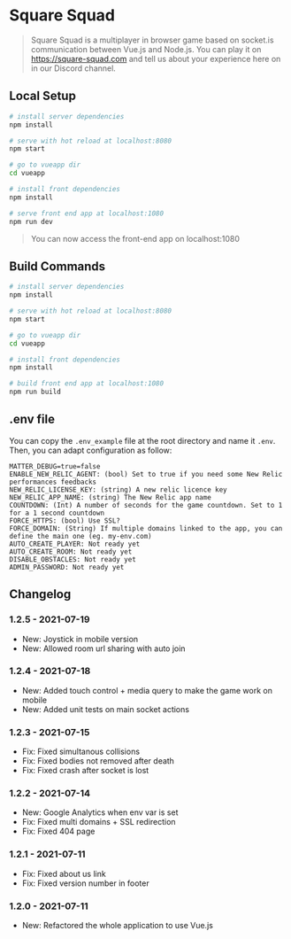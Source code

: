# Square Squad

> Square Squad is a multiplayer in browser game based on socket.is communication between Vue.js and Node.js. You can play it on https://square-squad.com and tell us about your experience here on in our Discord channel.

## Local Setup

```bash
# install server dependencies
npm install

# serve with hot reload at localhost:8080
npm start

# go to vueapp dir
cd vueapp

# install front dependencies
npm install

# serve front end app at localhost:1080
npm run dev

```

> You can now access the front-end app on localhost:1080

## Build Commands

```bash
# install server dependencies
npm install

# serve with hot reload at localhost:8080
npm start

# go to vueapp dir
cd vueapp

# install front dependencies
npm install

# build front end app at localhost:1080
npm run build

```

## .env file

You can copy the `.env_example` file at the root directory and name it `.env`. Then, you can adapt configuration as follow:

```
MATTER_DEBUG=true=false
ENABLE_NEW_RELIC_AGENT: (bool) Set to true if you need some New Relic performances feedbacks
NEW_RELIC_LICENSE_KEY: (string) A new relic licence key
NEW_RELIC_APP_NAME: (string) The New Relic app name
COUNTDOWN: (Int) A number of seconds for the game countdown. Set to 1 for a 1 second countdown
FORCE_HTTPS: (bool) Use SSL?
FORCE_DOMAIN: (String) If multiple domains linked to the app, you can define the main one (eg. my-env.com)
AUTO_CREATE_PLAYER: Not ready yet
AUTO_CREATE_ROOM: Not ready yet
DISABLE_OBSTACLES: Not ready yet
ADMIN_PASSWORD: Not ready yet
```

## Changelog

### 1.2.5 - 2021-07-19

- New: Joystick in mobile version
- New: Allowed room url sharing with auto join

### 1.2.4 - 2021-07-18

- New: Added touch control + media query to make the game work on mobile
- New: Added unit tests on main socket actions

### 1.2.3 - 2021-07-15

- Fix: Fixed simultanous collisions
- Fix: Fixed bodies not removed after death
- Fix: Fixed crash after socket is lost

### 1.2.2 - 2021-07-14

- New: Google Analytics when env var is set
- Fix: Fixed multi domains + SSL redirection
- Fix: Fixed 404 page

### 1.2.1 - 2021-07-11

- Fix: Fixed about us link
- Fix: Fixed version number in footer

### 1.2.0 - 2021-07-11

- New: Refactored the whole application to use Vue.js
